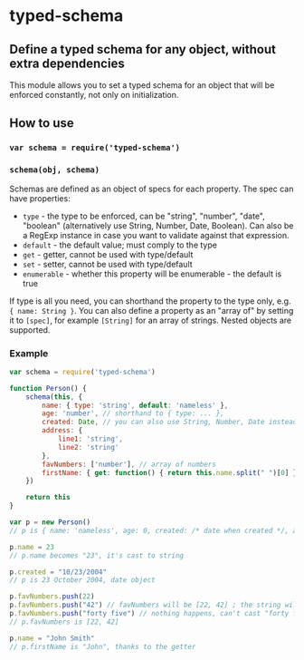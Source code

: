 # typed-schema

## Define a typed schema for any object, without extra dependencies

This module allows you to set a typed schema for an object that will be enforced constantly, not only on initialization. 

## How to use

### ``var schema = require('typed-schema')``

### ``schema(obj, schema)``

Schemas are defined as an object of specs for each property. The spec can have properties:

* `type` - the type to be enforced, can be "string", "number", "date", "boolean" (alternatively use String, Number, Date, Boolean). Can also be a RegExp instance in case you want to validate against that expression.
* `default` - the default value; must comply to the type
* `get` - getter, cannot be used with type/default
* `set` - setter, cannot be used with type/default
* `enumerable` - whether this property will be enumerable - the default is true

If type is all you need, you can shorthand the property to the type only, e.g. `{ name: String }`.
You can also define a property as an "array of" by setting it to `[spec]`, for example `[String]` for an array of strings.
Nested objects are supported.

### Example

```javascript
var schema = require('typed-schema')

function Person() {
	schema(this, {
		name: { type: 'string', default: 'nameless' },
		age: 'number', // shorthand to { type: ... },
		created: Date, // you can also use String, Number, Date instead of 'string', 'number', 'date'
		address: {
			line1: 'string',
			line2: 'string'
		},
		favNumbers: ['number'], // array of numbers
		firstName: { get: function() { return this.name.split(" ")[0] } } // getter
	})

	return this
}

var p = new Person()
// p is { name: 'nameless', age: 0, created: /* date when created */, address: { line1: "", line2: "" }, favNumbers: [] }

p.name = 23
// p.name becomes "23", it's cast to string

p.created = "10/23/2004"
// p is 23 October 2004, date object

p.favNumbers.push(22)
p.favNumbers.push("42") // favNumbers will be [22, 42] ; the string will be cast to a number
p.favNumbers.push("forty five") // nothing happens, can't cast "forty five" to number
// p.favNumbers is [22, 42]

p.name = "John Smith"
// p.firstName is "John", thanks to the getter
```



